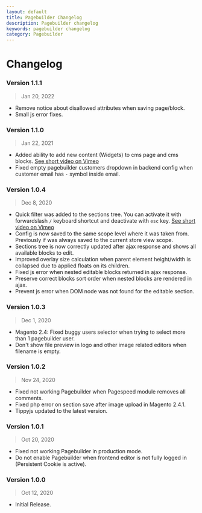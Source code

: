 ```yaml
---
layout: default
title: Pagebuilder Changelog
description: Pagebuilder changelog
keywords: pagebuilder changelog
category: Pagebuilder
---
```


# Changelog

### Version 1.1.1

> Jan 20, 2022

 -  Remove notice about disallowed attributes when saving page/block.
 -  Small js error fixes.

### Version 1.1.0

> Jan 22, 2021

 -  Added ability to add new content (Widgets) to cms page and cms blocks.
    [See short video on Vimeo](https://vimeo.com/503378341)
 -  Fixed empty pagebuilder customers dropdown in backend config when customer
    email has `-` symbol inside email.

### Version 1.0.4

> Dec 8, 2020

 -  Quick filter was added to the sections tree. You can activate it with
    forwardslash `/` keyboard shortcut and deactivate with `esc` key.
    [See short video on Vimeo](https://vimeo.com/488575714)
 -  Config is now saved to the same scope level where it was taken from.
    Previously if was always saved to the current store view scope.
 -  Sections tree is now correctly updated after ajax response and shows all
    available blocks to edit.
 -  Improved overlay size calculation when parent element height/width is collapsed
    due to applied floats on its children.
 -  Fixed js error when nested editable blocks returned in ajax response.
 -  Preserve correct blocks sort order when nested blocks are rendered in ajax.
 -  Prevent js error when DOM node was not found for the editable section.

### Version 1.0.3

> Dec 1, 2020

 -  Magento 2.4: Fixed buggy users selector when trying to select more than 1 pagebuilder user.
 -  Don't show file preview in logo and other image related editors when filename is empty.

### Version 1.0.2

> Nov 24, 2020

 -  Fixed not working Pagebuilder when Pagespeed module removes all comments.
 -  Fixed php error on section save after image upload in Magento 2.4.1.
 -  Tippyjs updated to the latest version.

### Version 1.0.1

> Oct 20, 2020

 -  Fixed not working Pagebuilder in production mode.
 -  Do not enable Pagebuilder when frontend editor is not fully logged in
    (Persistent Cookie is active).

### Version 1.0.0

> Oct 12, 2020

 -  Initial Release.
